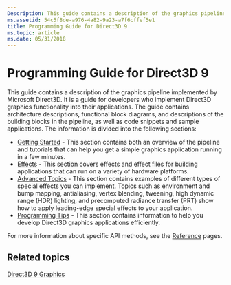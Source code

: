 ```yaml
---
Description: This guide contains a description of the graphics pipeline implemented by Microsoft Direct3D.
ms.assetid: 54c5f8de-a976-4a82-9a23-a7f6cffef5e1
title: Programming Guide for Direct3D 9
ms.topic: article
ms.date: 05/31/2018
---
```


# Programming Guide for Direct3D 9

This guide contains a description of the graphics pipeline implemented by Microsoft Direct3D. It is a guide for developers who implement Direct3D graphics functionality into their applications. The guide contains architecture descriptions, functional block diagrams, and descriptions of the building blocks in the pipeline, as well as code snippets and sample applications. The information is divided into the following sections:

-   [Getting Started](getting-started.md) - This section contains both an overview of the pipeline and tutorials that can help you get a simple graphics application running in a few minutes.
-   [Effects](effects.md) - This section covers effects and effect files for building applications that can run on a variety of hardware platforms.
-   [Advanced Topics](advanced-topics.md) - This section contains examples of different types of special effects you can implement. Topics such as environment and bump mapping, antialiasing, vertex blending, tweening, high dynamic range (HDR) lighting, and precomputed radiance transfer (PRT) show how to apply leading-edge special effects to your application.
-   [Programming Tips](programming-tips.md) - This section contains information to help you develop Direct3D graphics applications efficiently.

For more information about specific API methods, see the [Reference](dx9-graphics-reference.md) pages.

## Related topics

<dl> <dt>

[Direct3D 9 Graphics](dx9-graphics.md)
</dt> </dl>

 

 



